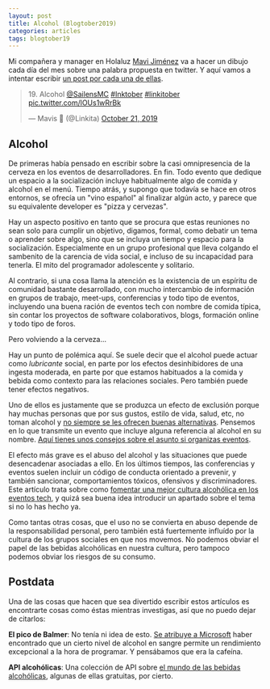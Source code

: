 ```yaml
---
layout: post
title: Alcohol (Blogtober2019)
categories: articles
tags: blogtober19
---
```


Mi compañera y manager en Holaluz [Mavi Jiménez](https://twitter.com/Linkita) va a hacer un dibujo cada día del mes sobre una palabra propuesta en twitter. Y aquí vamos a intentar escribir [un post por cada una de ellas](https://franiglesias.github.io/blogtober19-status/).

<blockquote class="twitter-tweet" data-conversation="none" data-theme="dark"><p lang="en" dir="ltr">19. Alcohol <a href="https://twitter.com/SailensMC?ref_src=twsrc%5Etfw">@SailensMC</a> <a href="https://twitter.com/hashtag/Inktober?src=hash&amp;ref_src=twsrc%5Etfw">#Inktober</a> <a href="https://twitter.com/hashtag/linkitober?src=hash&amp;ref_src=twsrc%5Etfw">#linkitober</a> <a href="https://t.co/lOUs1wRrBk">pic.twitter.com/lOUs1wRrBk</a></p>&mdash; Mavis 🎃 (@Linkita) <a href="https://twitter.com/Linkita/status/1186369898462744576?ref_src=twsrc%5Etfw">October 21, 2019</a></blockquote> <script async src="https://platform.twitter.com/widgets.js" charset="utf-8"></script>

## Alcohol

De primeras había pensado en escribir sobre la casi omnipresencia de la cerveza en los eventos de desarrolladores. En fin. Todo evento que dedique un espacio a la socialización incluye habitualmente algo de comida y alcohol en el menú. Tiempo atrás, y supongo que todavía se hace en otros entornos, se ofrecía un "vino español" al finalizar algún acto, y parece que su equivalente developer es "pizza y cervezas".

Hay un aspecto positivo en tanto que se procura que estas reuniones no sean solo para cumplir un objetivo, digamos, formal, como debatir un tema o aprender sobre algo, sino que se incluya un tiempo y espacio para la socialización. Especialmente en un grupo profesional que lleva colgando el sambenito de la carencia de vida social, e incluso de su incapacidad para tenerla. El mito del programador adolescente y solitario.

Al contrario, si una cosa llama la atención es la existencia de un espíritu de comunidad bastante desarrollado, con mucho intercambio de información en grupos de trabajo, meet-ups, conferencias y todo tipo de eventos, incluyendo una buena ración de eventos tech con nombre de comida típica, sin contar los proyectos de software colaborativos, blogs, formación online y todo tipo de foros.

Pero volviendo a la cerveza…

Hay un punto de polémica aquí. Se suele decir que el alcohol puede actuar como *lubricante* social, en parte por los efectos desinhibidores de una ingesta moderada, en parte por que estamos habituados a la comida y bebida como contexto para las relaciones sociales. Pero también puede tener efectos negativos.

Uno de ellos es justamente que se produzca un efecto de exclusión porque hay muchas personas que por sus gustos, estilo de vida, salud, etc, no toman alcohol y [no siempre se les ofrecen buenas alternativas](https://alistapart.com/column/does-our-industry-have-a-drinking-problem/). Pensemos en lo que transmite un evento que incluye alguna referencia al alcohol en su nombre. [Aquí tienes unos consejos sobre el asunto si organizas eventos](https://modelviewculture.com/pieces/alcohol-and-inclusivity-planning-tech-events-with-non-alcoholic-options).

El efecto más grave es el abuso del alcohol y las situaciones que puede desencadenar asociadas a ello. En los últimos tiempos, las conferencias y eventos suelen incluir un código de conducta orientado a prevenir, y también sancionar, comportamientos tóxicos, ofensivos y discriminadores. Este artículo trata sobre como [fomentar una mejor cultura alcohólica en los eventos tech](https://medium.com/@mxsash/how-to-build-a-better-alcohol-culture-at-your-tech-conferences-and-events-9e1cce7179c0), y quizá sea buena idea introducir un apartado sobre el tema si no lo has hecho ya.

Como tantas otras cosas, que el uso no se convierta en abuso depende de la responsabilidad personal, pero también está fuertemente influído por la cultura de los grupos sociales en que nos movemos. No podemos obviar el papel de las bebidas alcohólicas en nuestra cultura, pero tampoco podemos obviar los riesgos de su consumo.

## Postdata

Una de las cosas que hacen que sea divertido escribir estos artículos es encontrarte cosas como éstas mientras investigas, así que no puedo dejar de citarlos:

**El pico de Balmer**: No tenía ni idea de esto. [Se atribuye a Microsoft](https://www.loopeando.com/se-programa-mejor-borracho-el-ballmer-peak/) haber encontrado que un cierto nivel de alcohol en sangre permite un rendimiento excepcional a la hora de programar. Y pensábamos que era la cafeína.

**API alcohólicas**: Una colección de API sobre [el mundo de las bebidas alcohólicas](https://rapidapi.com/blog/best-beer-wine-alcohol-api/), algunas de ellas gratuitas, por cierto.


